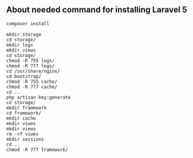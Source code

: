 

## About needed command for installing Laravel 5
```php
composer install
```

```shell
mkdir storage
cd storage/
mkdir logs
mkdir views
cd storage/
chmod -R 755 logs/
chmod -R 777 logs/
cd /usr/share/nginx/
cd bootstrap/
chmod -R 755 cache/
chmod -R 777 cache/
cd ..
php artisan key:generate
cd storage/
mkdir framework
cd framework/
mkdir cache
mkdir viwes
mkdir views
rm -rf viwes
mkdir sessions
cd ..
chmod -R 777 framework/

```
